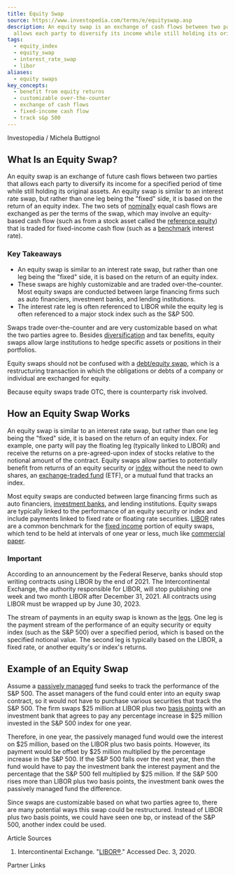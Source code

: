 ```yaml
---
title: Equity Swap
source: https://www.investopedia.com/terms/e/equityswap.asp
description: An equity swap is an exchange of cash flows between two parties that
  allows each party to diversify its income while still holding its original assets.
tags:
  - equity_index
  - equity_swap
  - interest_rate_swap
  - libor
aliases:
  - equity swaps
key_concepts:
  - benefit from equity returns
  - customizable over-the-counter
  - exchange of cash flows
  - fixed-income cash flow
  - track s&p 500
---
```



Investopedia / Michela Buttignol

## What Is an Equity Swap?

An equity swap is an exchange of future cash flows between two parties that allows each party to diversify its income for a specified period of time while still holding its original assets. An equity swap is similar to an interest rate swap, but rather than one leg being the "fixed" side, it is based on the return of an equity index. The two sets of [nominally](https://www.investopedia.com/terms/n/nominal.asp) equal cash flows are exchanged as per the terms of the swap, which may involve an equity-based cash flow (such as from a stock asset called the [reference equity](https://www.investopedia.com/terms/r/reference-equity.asp)) that is traded for fixed-income cash flow (such as a [benchmark](https://www.investopedia.com/terms/b/benchmark.asp) interest rate).

### Key Takeaways

- An equity swap is similar to an interest rate swap, but rather than one leg being the "fixed" side, it is based on the return of an equity index.
- These swaps are highly customizable and are traded over-the-counter. Most equity swaps are conducted between large financing firms such as auto financiers, investment banks, and lending institutions.
- The interest rate leg is often referenced to LIBOR while the equity leg is often referenced to a major stock index such as the S&P 500.

Swaps trade over-the-counter and are very customizable based on what the two parties agree to. Besides [diversification](https://www.investopedia.com/terms/d/diversification.asp) and tax benefits, equity swaps allow large institutions to hedge specific assets or positions in their portfolios.

Equity swaps should not be confused with a [debt/equity swap](https://www.investopedia.com/terms/d/debtequityswap.asp), which is a restructuring transaction in which the obligations or debts of a company or individual are exchanged for equity.

Because equity swaps trade OTC, there is counterparty risk involved.

## How an Equity Swap Works

An equity swap is similar to an interest rate swap, but rather than one leg being the "fixed" side, it is based on the return of an equity index. For example, one party will pay the floating leg (typically linked to LIBOR) and receive the returns on a pre-agreed-upon index of stocks relative to the notional amount of the contract. Equity swaps allow parties to potentially benefit from returns of an equity security or [index](https://www.investopedia.com/terms/i/index.asp) without the need to own shares, an [exchange-traded fund](https://www.investopedia.com/terms/e/etf.asp) (ETF), or a mutual fund that tracks an index.

Most equity swaps are conducted between large financing firms such as auto financiers, [investment banks](https://www.investopedia.com/terms/i/investmentbank.asp), and lending institutions. Equity swaps are typically linked to the performance of an equity security or index and include payments linked to fixed rate or floating rate securities. [LIBOR](https://www.investopedia.com/terms/l/libor.asp) rates are a common benchmark for the [fixed income](https://www.investopedia.com/terms/f/fixedincome.asp) portion of equity swaps, which tend to be held at intervals of one year or less, much like [commercial paper](https://www.investopedia.com/terms/c/commercialpaper.asp).

### Important

According to an announcement by the Federal Reserve, banks should stop writing contracts using LIBOR by the end of 2021. The Intercontinental Exchange, the authority responsible for LIBOR, will stop publishing one week and two month LIBOR after December 31, 2021. All contracts using LIBOR must be wrapped up by June 30, 2023.

The stream of payments in an equity swap is known as the [legs](https://www.investopedia.com/terms/l/leg.asp). One leg is the payment stream of the performance of an equity security or equity index (such as the S&P 500) over a specified period, which is based on the specified notional value. The second leg is typically based on the LIBOR, a fixed rate, or another equity's or index's returns.

## Example of an Equity Swap

Assume a [passively managed](https://www.investopedia.com/terms/p/passivemanagement.asp) fund seeks to track the performance of the S&P 500. The asset managers of the fund could enter into an equity swap contract, so it would not have to purchase various securities that track the S&P 500. The firm swaps $25 million at LIBOR plus two [basis points](https://www.investopedia.com/terms/b/basispoint.asp) with an investment bank that agrees to pay any percentage increase in $25 million invested in the S&P 500 index for one year.

Therefore, in one year, the passively managed fund would owe the interest on $25 million, based on the LIBOR plus two basis points. However, its payment would be offset by $25 million multiplied by the percentage increase in the S&P 500. If the S&P 500 falls over the next year, then the fund would have to pay the investment bank the interest payment and the percentage that the S&P 500 fell multiplied by $25 million. If the S&P 500 rises more than LIBOR plus two basis points, the investment bank owes the passively managed fund the difference.

Since swaps are customizable based on what two parties agree to, there are many potential ways this swap could be restructured. Instead of LIBOR plus two basis points, we could have seen one bp, or instead of the S&P 500, another index could be used.

Article Sources

1. Intercontinental Exchange. "[LIBOR®](https://www.theice.com/iba/libor)." Accessed Dec. 3, 2020.

Partner Links